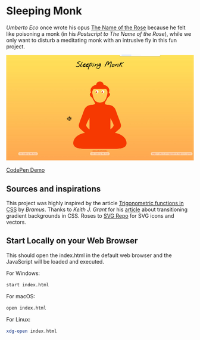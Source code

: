 # Sleeping Monk

_Umberto Eco_ once wrote his opus [The Name of the Rose](https://en.wikipedia.org/wiki/The_Name_of_the_Rose) because he felt like poisoning a monk (in his _Postscript to The Name of the Rose_), while we only want to disturb a meditating monk with an intrusive fly in this fun project.

![Screenshot](./screenshot.jpg)

[CodePen Demo](https://codepen.io/tuedodev/pen/JjzjzeK)

## Sources and inspirations

This project was highly inspired by the article [Trigonometric functions in CSS](https://web.dev/articles/css-trig-functions) by _Bramus_. Thanks to _Keith J. Grant_ for his [article](https://keithjgrant.com/posts/2017/07/transitioning-gradients/) about transitioning gradient backgrounds in CSS. Roses to [SVG Repo](https://www.svgrepo.com) for SVG icons and vectors.

## Start Locally on your Web Browser

This should open the index.html in the default web browser and the JavaScript will be loaded and executed.

For Windows:

```bash
start index.html
```

For macOS:

```bash
open index.html
```

For Linux:

```bash
xdg-open index.html
```
